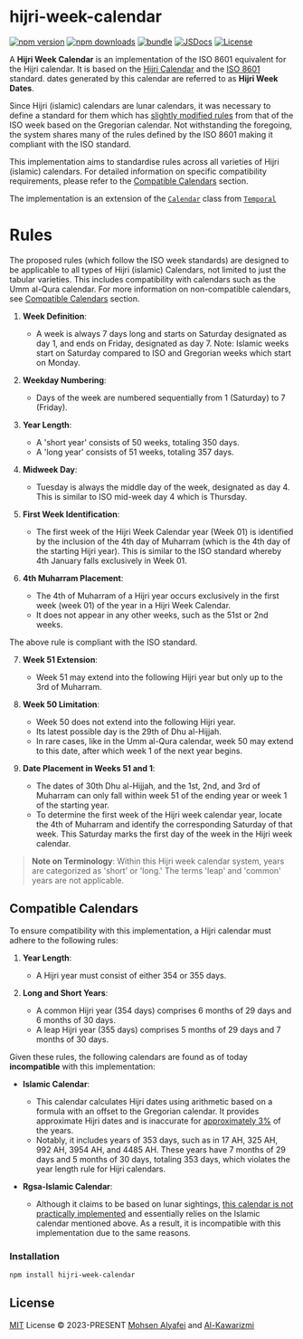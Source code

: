 # hijri-week-calendar

[![npm version][npm-version-src]][npm-version-href]
[![npm downloads][npm-downloads-src]][npm-downloads-href]
[![bundle][bundle-src]][bundle-href]
[![JSDocs][jsdocs-src]][jsdocs-href]
[![License][license-src]][license-href]

A **Hijri Week Calendar** is an implementation of the ISO 8601 equivalent for the Hijri calendar. It is based on the [Hijri Calendar](https://en.wikipedia.org/wiki/Islamic_calendar) and the [ISO 8601](https://en.wikipedia.org/wiki/ISO_8601) standard. dates generated by this calendar are referred to as **Hijri Week Dates**.

Since Hijri (islamic) calendars are lunar calendars, it was necessary to define a standard for them which has [slightly modified rules](#rules) from that of the ISO week based on the Gregorian calendar. Not withstanding the foregoing, the system shares many of the rules defined by the ISO 8601 making it compliant with the ISO standard.

This implementation aims to standardise rules across all varieties of Hijri (islamic) calendars. For detailed information on specific compatibility requirements, please refer to the [Compatible Calendars](#compatible-calendars) section.

The implementation is an extension of the [`Calendar`](https://github.com/js-temporal/temporal-polyfill/blob/a44a1bb61c738a504023427c486ab0a315c7b9d3/lib/calendar.ts#L129C14-L129C22) class from [`Temporal`](https://github.com/js-temporal/temporal-polyfill)

# Rules

The proposed rules (which follow the ISO week standards) are designed to be applicable to all types of Hijri (islamic) Calendars, not limited to just the tabular varieties. This includes compatibility with calendars such as the Umm al-Qura calendar. For more information on non-compatible calendars, see [Compatible Calendars](/#compatible-calendars) section.

1. **Week Definition**:
   - A week is always 7 days long and starts on Saturday designated as day 1, and ends on Friday, designated as day 7. Note: Islamic weeks start on Saturday compared to ISO and Gregorian weeks which start on Monday.

2. **Weekday Numbering**:
   - Days of the week are numbered sequentially from 1 (Saturday) to 7 (Friday).

3. **Year Length**:
   - A 'short year' consists of 50 weeks, totaling 350 days.
   - A 'long year' consists of 51 weeks, totaling 357 days.

4. **Midweek Day**:
   - Tuesday is always the middle day of the week, designated as day 4. This is similar to ISO mid-week day 4 which is Thursday.

5. **First Week Identification**:
   - The first week of the Hijri Week Calendar year (Week 01) is identified by the inclusion of the 4th day of Muharram (which is the 4th day of the starting Hijri year). This is similar to the ISO standard whereby 4th January falls exclusively in Week 01.

6. **4th Muharram Placement**:
   - The 4th of Muharram of a Hijri year occurs exclusively in the first week (week 01) of the year in a Hijri Week Calendar.
   - It does not appear in any other weeks, such as the 51st or 2nd weeks.

The above rule is compliant with the ISO standard.

7. **Week 51 Extension**:
   - Week 51 may extend into the following Hijri year but only up to the 3rd of Muharram.

8. **Week 50 Limitation**:
   - Week 50 does not extend into the following Hijri year.
   - Its latest possible day is the 29th of Dhu al-Hijjah.
   - In rare cases, like in the Umm al-Qura calendar, week 50 may extend to this date, after which week 1 of the next year begins.

9. **Date Placement in Weeks 51 and 1**:
   - The dates of 30th Dhu al-Hijjah, and the 1st, 2nd, and 3rd of Muharram can only fall within week 51 of the ending year or week 1 of the starting year.
   - To determine the first week of the Hijri week calendar year, locate the 4th of Muharram and identify the corresponding Saturday of that week. This Saturday marks the first day of the week in the Hijri week calendar.

> **Note on Terminology**:
> Within this Hijri week calendar system, years are categorized as 'short' or 'long.' The terms 'leap' and 'common' years are not applicable.

## Compatible Calendars

To ensure compatibility with this implementation, a Hijri calendar must adhere to the following rules:

1. **Year Length**:
   - A Hijri year must consist of either 354 or 355 days.

2. **Long and Short Years**:
   - A common Hijri year (354 days) comprises 6 months of 29 days and 6 months of 30 days.
   - A leap Hijri year (355 days) comprises 5 months of 29 days and 7 months of 30 days.

Given these rules, the following calendars are found as of today **incompatible** with this implementation:

- **Islamic Calendar**:
   - This calendar calculates Hijri dates using arithmetic based on a formula with an offset to the Gregorian calendar. It provides approximate Hijri dates and is inaccurate for [approximately 3%](https://github.com/unicode-org/icu/blob/1a60a038e14f0c56f50052c03fe76c4933cda339/icu4c/source/i18n/islamcal.cpp#L562) of the years.
   - Notably, it includes years of 353 days, such as in 17 AH, 325 AH, 992 AH, 3954 AH, and 4485 AH. These years have 7 months of 29 days and 5 months of 30 days, totaling 353 days, which violates the year length rule for Hijri calendars.

- **Rgsa-Islamic Calendar**:
   - Although it claims to be based on lunar sightings, [this calendar is not practically implemented](https://github.com/unicode-org/icu/blob/1a60a038e14f0c56f50052c03fe76c4933cda339/icu4c/source/i18n/islamcal.h#L697) and essentially relies on the Islamic calendar mentioned above. As a result, it is incompatible with this implementation due to the same reasons.

### Installation

```bash
npm install hijri-week-calendar
```

## License

[MIT](./LICENSE) License © 2023-PRESENT [Mohsen Alyafei](https://github.com/MohsenAlyafei) and [Al-Kawarizmi](https://github.com/khawarizmus)

<!-- Badges -->

[npm-version-src]: https://img.shields.io/npm/v/hijri-week-calendar?style=flat&colorA=080f12&colorB=1fa669
[npm-version-href]: https://npmjs.com/package/hijri-week-calendar
[npm-downloads-src]: https://img.shields.io/npm/dm/hijri-week-calendar?style=flat&colorA=080f12&colorB=1fa669
[npm-downloads-href]: https://npmjs.com/package/hijri-week-calendar
[bundle-src]: https://img.shields.io/bundlephobia/minzip/hijri-week-calendar?style=flat&colorA=080f12&colorB=1fa669&label=minzip
[bundle-href]: https://bundlephobia.com/result?p=hijri-week-calendar
[license-src]: https://img.shields.io/github/license/antfu/hijri-week-calendar.svg?style=flat&colorA=080f12&colorB=1fa669
[license-href]: https://github.com/antfu/hijri-week-calendar/blob/main/LICENSE
[jsdocs-src]: https://img.shields.io/badge/jsdocs-reference-080f12?style=flat&colorA=080f12&colorB=1fa669
[jsdocs-href]: https://www.jsdocs.io/package/hijri-week-calendar
